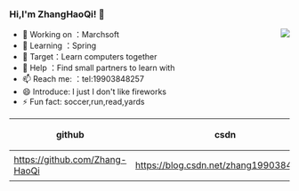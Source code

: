 ### Hi,I'm ZhangHaoQi! 👋

<img align="right" src="https://github-readme-stats.vercel.app/api?username=Zhang-HaoQi&show_icons=true&icon_color=CE1D2D&text_color=718096&bg_color=ffffff&hide_title=true" />

- 🔭 Working on ：Marchsoft
- 🌱 Learning ：Spring
- 👯 Target：Learn computers together
- 🤔 Help ：Find small partners to learn with
- 📫 Reach me: ：tel:19903848257
- 😄 Introduce: I just I don't like fireworks 
- ⚡ Fun fact: soccer,run,read,yards

|github  |csdn | 简书 |网站
|--|--|--|--|
| https://github.com/Zhang-HaoQi |  https://blog.csdn.net/zhang19903848257| https://www.jianshu.com/u/4dff2c8016f2 |暂无

